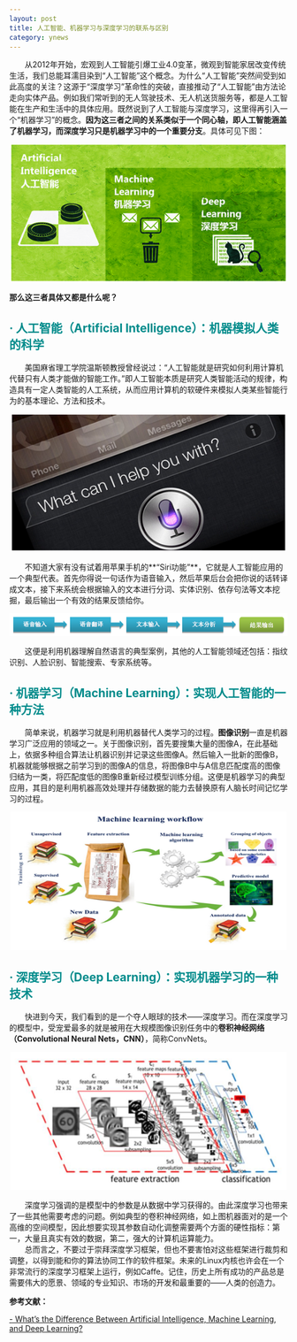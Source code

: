 ```yaml
---
layout: post
title: 人工智能、机器学习与深度学习的联系与区别
category: ynews
---
```


&emsp;&emsp;从2012年开始，宏观到人工智能引爆工业4.0变革，微观到智能家居改变传统生活，我们总能耳濡目染到“人工智能”这个概念。为什么“人工智能”突然间受到如此高度的关注？这源于“深度学习”革命性的突破，直接推动了“人工智能”由方法论走向实体产品。例如我们常听到的无人驾驶技术、无人机送货服务等，都是人工智能在生产和生活中的具体应用。既然说到了人工智能与深度学习，这里得再引入一个“机器学习”的概念。**因为这三者之间的关系类似于一个同心轴，即人工智能涵盖了机器学习，而深度学习只是机器学习中的一个重要分支**。具体可见下图：

<div align="center">
<img width="500" height="250" src="https://github.com/carrylaw/IMG/blob/master/img/sucai16.png?raw=true" />
</div>  

**那么这三者具体又都是什么呢？**

## **<span style="color:#008B8B">· 人工智能（Artificial Intelligence）：机器模拟人类的科学</span>**

&emsp;&emsp;美国麻省理工学院温斯顿教授曾经说过：“人工智能就是研究如何利用计算机代替只有人类才能做的智能工作。”即人工智能本质是研究人类智能活动的规律，构造具有一定人类智能的人工系统，从而应用计算机的软硬件来模拟人类某些智能行为的基本理论、方法和技术。 

<div align="center">
<img width="500" height="250" src="https://github.com/carrylaw/IMG/blob/master/img/sucai17.png?raw=true" />
</div>  
  
&emsp;&emsp;不知道大家有没有试着用苹果手机的**“Siri功能”**，它就是人工智能应用的一个典型代表。首先你得说一句话作为语音输入，然后苹果后台会把你说的话转译成文本，接下来系统会根据输入的文本进行分词、实体识别、依存句法等文本挖掘，最后输出一个有效的结果反馈给你。

<div align="center">
<img width="700" src="https://github.com/carrylaw/IMG/blob/master/img/sucai18.png?raw=true" />
</div>  
     
&emsp;&emsp;这便是利用机器理解自然语言的典型案例，其他的人工智能领域还包括：指纹识别、人脸识别、智能搜索、专家系统等。

## **<span style="color:#008B8B">· 机器学习（Machine Learning）：实现人工智能的一种方法</span>**
  
&emsp;&emsp;简单来说，机器学习就是利用机器替代人类学习的过程。**图像识别**一直是机器学习广泛应用的领域之一。关于图像识别，首先要搜集大量的图像A，在此基础上，依据多种组合算法让机器识别并记录这些图像A。然后输入一批新的图像B，机器就能够根据之前学习到的图像A的信息，将图像B中与A信息匹配度高的图像归结为一类，将匹配度低的图像B重新经过模型训练分组。这便是机器学习的典型应用，其目的是利用机器高效处理并存储数据的能力去替换原有人脑长时间记忆学习的过程。

<div align="center">
<img width="500" height="250" src="https://github.com/carrylaw/IMG/blob/master/img/sucai19.png?raw=true" />
</div>   

## **<span style="color:#008B8B">· 深度学习（Deep Learning）：实现机器学习的一种技术</span>** 
  
&emsp;&emsp;快进到今天，我们看到的是一个夺人眼球的技术——深度学习。而在深度学习的模型中，受宠爱最多的就是被用在大规模图像识别任务中的**卷积神经网络（Convolutional Neural Nets，CNN）**，简称ConvNets。

<div align="center">
<img width="500" height="250" src="https://github.com/carrylaw/IMG/blob/master/img/sucai20.png?raw=true" />
</div>    

&emsp;&emsp;深度学习强调的是模型中的参数是从数据中学习获得的。由此深度学习也带来了一些其他需要考虑的问题。例如典型的卷积神经网络，如上图机器面对的是一个高维的空间模型，因此想要实现其参数自动化调整需要两个方面的硬性指标：第一，大量且真实有效的数据，第二，强大的计算机运算能力。    
&emsp;&emsp;总而言之，不要过于崇拜深度学习框架，但也不要害怕对这些框架进行裁剪和调整，以得到能和你的算法协同工作的软件框架。未来的Linux内核也许会在一个非常流行的深度学习框架上运行，例如Caffe。记住，历史上所有成功的产品总是需要伟大的愿景、领域的专业知识、市场的开发和最重要的——人类的创造力。

**参考文献：**

[- What’s the Difference Between Artificial Intelligence, Machine Learning, and Deep Learning?](https://blogs.nvidia.com/blog/2016/07/29/whats-difference-artificial-intelligence-machine-learning-deep-learning-ai/)